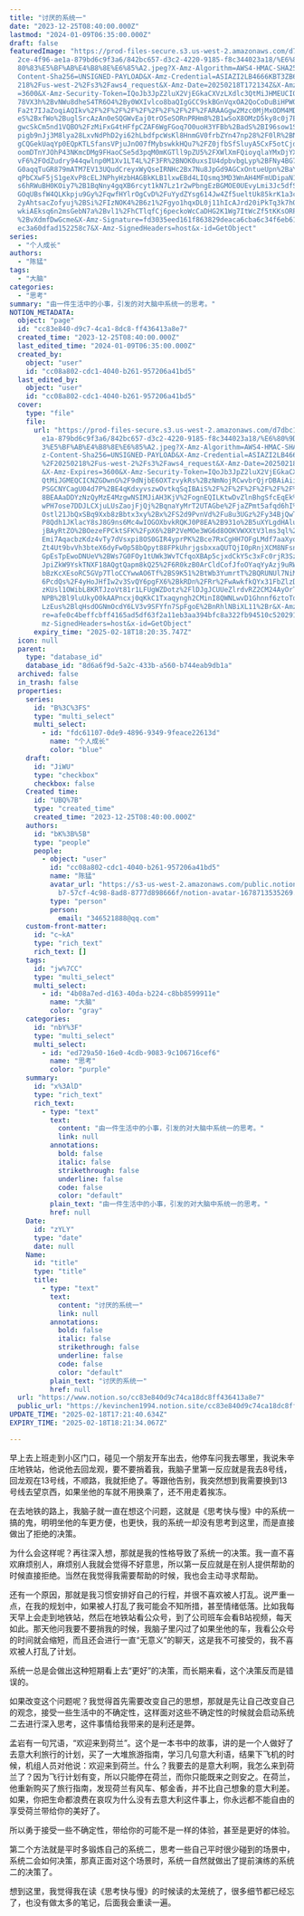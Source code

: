 ```yaml
---
title: "讨厌的系统一"
date: "2023-12-25T08:40:00.000Z"
lastmod: "2024-01-09T06:35:00.000Z"
draft: false
featuredImage: "https://prod-files-secure.s3.us-west-2.amazonaws.com/d7dbc101-8\
  2ce-4f96-ae1a-879bd6c9f3a6/842bc657-d3c2-4220-9185-f8c344023a18/%E6%80%9D%E8%\
  80%83%E5%BF%AB%E4%B8%8E%E6%85%A2.jpeg?X-Amz-Algorithm=AWS4-HMAC-SHA256&X-Amz-\
  Content-Sha256=UNSIGNED-PAYLOAD&X-Amz-Credential=ASIAZI2LB4666KBT3ZB6%2F20250\
  218%2Fus-west-2%2Fs3%2Faws4_request&X-Amz-Date=20250218T172134Z&X-Amz-Expires\
  =3600&X-Amz-Security-Token=IQoJb3JpZ2luX2VjEGkaCXVzLXdlc3QtMiJHMEUCIQCFRQLxqs\
  78VX3h%2BvNWu8dheS4TR6O4%2By0WXIvlco8baQIgGCC9skBGnVqxOA2QoCoDuBiHPWQYjR0wG%2\
  Fa2t7IJaZoqiAQIkv%2F%2F%2F%2F%2F%2F%2F%2F%2F%2FARAAGgw2Mzc0MjMxODM4MDUiDOZRiE\
  eS%2BxfWo%2BuglSrcAzAn0eSQGWvEaj0trOSeSORnPRHm8%2B1wSoX8OMzD5ky8c0j7Erzxt7%2F\
  gwcSkCm5nd1VQBO%2FzMiFxG4tHFfpCZAF6WgFGoq7O0uoH3YFBb%2BadS%2BI96sow1SmraGEpy6\
  pigb9nJj3M8lya28LxvNdPhD2yi62hLbdfpcWsKl8HnmGV0frbZYn47np28%2F0lR%2BNZtO1U4Ak\
  gCQGekUaqYp0EQpKTLSfansVPjuJnO07fMybswkkHQu7%2FZ0jfbSfSluyA5CxF5otCjd8zI6mSio\
  oomDTnYJOhP43NKmcDMg9FHaoCSe5d3pqM0mKGTll9pZU5%2FXWlXmFQioyqlaYMxDjYX0FHAsbKI\
  vF6%2FOdZudry944qwlnp0M1Xv1LT4L%2F3FR%2BNOK0uxsIU4dpbvbgLyp%2BFNy4BG7wB5%2BZA\
  G0aqqTuGR879mATM7EV13UQudCreyxWyQseIRNHc2Bx7Nu8JpGd9AGCxOntueUpn%2BaY2HrI1cKj\
  qPbCXwF5jS1geXvP8cELJNPhyHzbHAGBkKLB1lxwEBd4LIQsmq3MD3WnAH4MFmUDipaN1zx5TFeHX\
  s6hRWuBH0KOiy7%2B1BqNny4gqXB6rcyt1kN7Lz1r2wPbngEzBGMOE0UEvyLmi3Jc5dfSDMPT90r0\
  GOqUBsfW4QLKkpju9Gy%2FqwfHYlrOgCvD%2FuYydZYsg614Jw4Zf5ueltUk85krK1a3cxINsO%2F\
  2yAhtsacZofyuj%2BSi%2FIzNOK4%2B6z1%2Fgyo1hqxDL0j11hIcAJrd20iPkTq3k7hQGuRi2ctq\
  wkiAEksq6n2msGebN7a%2Bvl1%2FhCTlqfCj6peckoWcCaDHG2K1Wg7ItWcZf5tKKsORP8MDAqYSl\
  %2BvXdmfDwGcme&X-Amz-Signature=fd3035eed161f863829deaca6cba6c34f6eb6141564d82\
  ec3a60dfad152258c7&X-Amz-SignedHeaders=host&x-id=GetObject"
series:
  - "个人成长"
authors:
  - "陈猛"
tags:
  - "大脑"
categories:
  - "思考"
summary: "由一件生活中的小事，引发的对大脑中系统一的思考。"
NOTION_METADATA:
  object: "page"
  id: "cc83e840-d9c7-4ca1-8dc8-ff436413a8e7"
  created_time: "2023-12-25T08:40:00.000Z"
  last_edited_time: "2024-01-09T06:35:00.000Z"
  created_by:
    object: "user"
    id: "cc08a802-cdc1-4040-b261-957206a41bd5"
  last_edited_by:
    object: "user"
    id: "cc08a802-cdc1-4040-b261-957206a41bd5"
  cover:
    type: "file"
    file:
      url: "https://prod-files-secure.s3.us-west-2.amazonaws.com/d7dbc101-82ce-4f96-a\
        e1a-879bd6c9f3a6/842bc657-d3c2-4220-9185-f8c344023a18/%E6%80%9D%E8%80%8\
        3%E5%BF%AB%E4%B8%8E%E6%85%A2.jpeg?X-Amz-Algorithm=AWS4-HMAC-SHA256&X-Am\
        z-Content-Sha256=UNSIGNED-PAYLOAD&X-Amz-Credential=ASIAZI2LB466UQPKX6BE\
        %2F20250218%2Fus-west-2%2Fs3%2Faws4_request&X-Amz-Date=20250218T172035Z\
        &X-Amz-Expires=3600&X-Amz-Security-Token=IQoJb3JpZ2luX2VjEGkaCXVzLXdlc3\
        QtMiJGMEQCICNZGDwnG%2F9dNjbE6OXTzvykRs%2BzNmNojRCwvbrQjrDBAiAiiEMrs5F2A\
        PSGCNYCagU04d7P%2BE4qKdxyvszwOvtkqSqIBAiS%2F%2F%2F%2F%2F%2F%2F%2F%2F%2F\
        8BEAAaDDYzNzQyMzE4MzgwNSIMJiAH3KjV%2FognEQILKtwDvZlnBhgSfcEqEk%2B2pS5IF\
        wPH7ose7DDJLCXjuLUsZaojFjQj%2BqnaYyMrT2UTAGbe%2FjaZPmt5afqd6hI%2BL2DyeS\
        Ostl21JbQxSBq9Xxb8zBbtx3xy%2Bx%2FS2d9PvnVd%2Fu8u3UGz%2Fy34BjQwTyzz4uhPL\
        P8Qdh1JKlacY8sJ8G9ns6Mc4wIOGOXbvkRQKJ0P8EA%2B931o%2B5uXYLgdHAluoEdLgVaK\
        jBAyRtZO%2BOezeFPCktSFK%2FpX6%2BP2VeMOe3WG6d8OOKVWXXtV3lms3ql%2BuM0u1GO\
        Emi7AqacbzKdz4vTy7dVsxpi8OS0GIR4yprPK%2Bce7RxCgHH7OFgLMdf7aaXyq8NAR66hb\
        Zt4Ut9bvVh3bteX6dyFw0p58bQpyt88FPkUhrjgsbxxaQUTQjI0pRnjXCM8NFsnWmRiR0sf\
        GpEsTpEwoDNUeV%2BWs7G0FOy1tUWk3WvTCfqoXBAp5cjxdCkY5c3xFc0rjR3Szu%2B4DLe\
        JpiZkW9YskTNXF18AQgtQapm8kQ25%2F6R0kzB0ArCldCofJfoOYaqYyAzj9uRWMU3F6IPQ\
        bBzKcXEsoRC5GVp7TloCCYwwAO6Tf%2BS9K51%2BtWb3YumrtT%2BQRUNUl7NiMTvLnS20G\
        6PcdQs%2F4yHoJHfIw2v3SvQY6pgFX6%2BkRDn%2FRr%2FwAwkfkQYx31FbZlzD%2F5k76b\
        zKUsl1OWibL8KRTJzoVt81r1LFUgWZDotz%2FlDJgJCUUeZlrdvRZ2CM24AyOrTeFLm%2B2\
        NPB%2Bl9luUkyO0kAAPncxj0qKkC1Txaqyngh2CMinI8QWNLwvD1Ghnnf6ztoTdtgRHlDH1\
        LzEus%2BlqHsdOGNmOcdY6LV3v9SFYfn7SpFgoE%2BnRhlNBiXL11%2Br&X-Amz-Signatu\
        re=afe0c4beffcbff4165ad5df63f2a11eb3aa394bfc8a322fb94510c52029135dd&X-A\
        mz-SignedHeaders=host&x-id=GetObject"
      expiry_time: "2025-02-18T18:20:35.747Z"
  icon: null
  parent:
    type: "database_id"
    database_id: "8d6a6f9d-5a2c-433b-a560-b744eab9db1a"
  archived: false
  in_trash: false
  properties:
    series:
      id: "B%3C%3FS"
      type: "multi_select"
      multi_select:
        - id: "fdc61107-0de9-4896-9349-9feace22613d"
          name: "个人成长"
          color: "blue"
    draft:
      id: "JiWU"
      type: "checkbox"
      checkbox: false
    Created time:
      id: "UBQ%7B"
      type: "created_time"
      created_time: "2023-12-25T08:40:00.000Z"
    authors:
      id: "bK%3B%5B"
      type: "people"
      people:
        - object: "user"
          id: "cc08a802-cdc1-4040-b261-957206a41bd5"
          name: "陈猛"
          avatar_url: "https://s3-us-west-2.amazonaws.com/public.notion-static.com/775523\
            b7-57cf-4c98-8ad8-8777d898666f/notion-avatar-1678713535269.png"
          type: "person"
          person:
            email: "346521888@qq.com"
    custom-front-matter:
      id: "c~kA"
      type: "rich_text"
      rich_text: []
    tags:
      id: "jw%7CC"
      type: "multi_select"
      multi_select:
        - id: "4b08a7ed-d163-40da-b224-c8bb8599911e"
          name: "大脑"
          color: "gray"
    categories:
      id: "nbY%3F"
      type: "multi_select"
      multi_select:
        - id: "ed729a50-16e0-4cdb-9083-9c106716cef6"
          name: "思考"
          color: "purple"
    summary:
      id: "x%3AlD"
      type: "rich_text"
      rich_text:
        - type: "text"
          text:
            content: "由一件生活中的小事，引发的对大脑中系统一的思考。"
            link: null
          annotations:
            bold: false
            italic: false
            strikethrough: false
            underline: false
            code: false
            color: "default"
          plain_text: "由一件生活中的小事，引发的对大脑中系统一的思考。"
          href: null
    Date:
      id: "zYLY"
      type: "date"
      date: null
    Name:
      id: "title"
      type: "title"
      title:
        - type: "text"
          text:
            content: "讨厌的系统一"
            link: null
          annotations:
            bold: false
            italic: false
            strikethrough: false
            underline: false
            code: false
            color: "default"
          plain_text: "讨厌的系统一"
          href: null
  url: "https://www.notion.so/cc83e840d9c74ca18dc8ff436413a8e7"
  public_url: "https://kevinchen1994.notion.site/cc83e840d9c74ca18dc8ff436413a8e7"
UPDATE_TIME: "2025-02-18T17:21:40.634Z"
EXPIRY_TIME: "2025-02-18T18:21:34.067Z"

---
```

<link rel="stylesheet" href="https://cdn.jsdelivr.net/npm/katex@0.16.2/dist/katex.min.css" integrity="sha384-bYdxxUwYipFNohQlHt0bjN/LCpueqWz13HufFEV1SUatKs1cm4L6fFgCi1jT643X" crossorigin="anonymous">


早上去上班走到小区门口，碰见一个朋友开车出去，他停车问我去哪里，我说朱辛庄地铁站，他说他去回龙观，要不要捎着我，我脑子里第一反应就是我去8号线，回龙观在13号线，不顺路，我就拒绝了。等跟他告别，我突然想到我需要换到13号线去望京西，如果坐他的车就不用换乘了，还不用走着挨冻。


在去地铁的路上，我脑子就一直在想这个问题，这就是《思考快与慢》中的系统一搞的鬼，明明坐他的车更方便，也更快，我的系统一却没有思考到这里，而是直接做出了拒绝的决策。


为什么会这样呢？再往深入想，那就是我的性格导致了系统一的决策。我一直不喜欢麻烦别人，麻烦别人我就会觉得不好意思，所以第一反应就是在别人提供帮助的时候直接拒绝。当然在我觉得我需要帮助的时候，我也会主动寻求帮助。


还有一个原因，那就是我习惯安排好自己的行程，并很不喜欢被人打乱。说严重一点，在我的规划中，如果被人打乱了我可能会不知所措，甚至情绪低落。比如我每天早上会走到地铁站，然后在地铁站看公众号，到了公司班车会看B站视频，每天如此。那天他问我要不要捎我的时候，我脑子里闪过了如果坐他的车，我看公众号的时间就会缩短，而且还会进行一直“无意义”的聊天，这是我不可接受的，我不喜欢被人打乱了计划。


系统一总是会做出这种短期看上去“更好”的决策，而长期来看，这个决策反而是错误的。


如果改变这个问题呢？我觉得首先需要改变自己的思想，那就是先让自己改变自己的观念，接受一些生活中的不确定性，这样面对这些不确定性的时候就会启动系统二去进行深入思考，这件事情给我带来的是利还是弊。


孟岩有一句咒语，“欢迎来到荷兰”。这个是一本书中的故事，讲的是一个人做好了去意大利旅行的计划，买了一大堆旅游指南，学习几句意大利语，结果下飞机的时候，机组人员对他说：欢迎来到荷兰。什么？我要去的是意大利啊，我怎么来到荷兰了？因为飞行计划有变，所以只能停在荷兰，而你只能既来之则安之。在荷兰，他重新购买了旅行指南，发现荷兰有风车、郁金香，并不比自己想象的意大利差。如果，你把生命都浪费在哀叹为什么没有去意大利这件事上，你永远都不能自由的享受荷兰带给你的美好了。


所以勇于接受一些不确定性，带给你的可能不是一样的体验，甚至是更好的体验。


第二个方法就是平时多锻炼自己的系统二，思考一些自己平时很少碰到的场景中，系统二会如何决策，那真正面对这个场景时，系统一自然就做出了提前演练的系统二的决策了。


想到这里，我觉得我在读《思考快与慢》的时候读的太笼统了，很多细节都已经忘了，也没有做太多的笔记，后面我会重读一遍。

